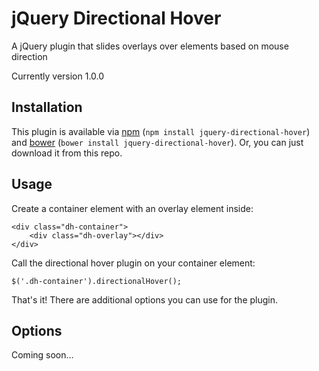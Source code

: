 # jQuery Directional Hover

A jQuery plugin that slides overlays over elements based on mouse direction

Currently version 1.0.0

## Installation

This plugin is available via [npm](https://www.npmjs.com/) (`npm install jquery-directional-hover`) and [bower](http://bower.io/) (`bower install jquery-directional-hover`). Or, you can just download it from this repo.

## Usage

Create a container element with an overlay element inside:

```
<div class="dh-container">
	<div class="dh-overlay"></div>
</div>
```

Call the directional hover plugin on your container element:

```
$('.dh-container').directionalHover();
```

That's it! There are additional options you can use for the plugin.

## Options

Coming soon...